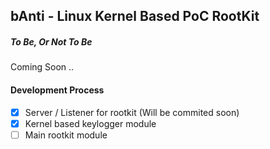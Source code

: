 bAnti - Linux Kernel Based PoC RootKit
----

##### To Be, Or Not To Be
Coming Soon ..

#### Development Process
- [x] Server / Listener for rootkit (Will be commited soon)
- [x] Kernel  based keylogger module
- [ ] Main rootkit module
